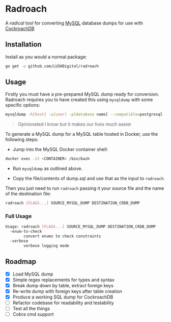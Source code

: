 # Radroach
A _radical_ tool for converting [MySQL](https://www.mysql.com) database dumps for use with [CockroachDB](https://www.cockroachlabs.com/product/cockroachdb)

## Installation
Install as you would a normal package:
```bash
go get -u github.com/LUSHDigital/radroach
```

## Usage
Firstly you must have a pre-prepared MySQL dump ready for conversion. Radroach
requires you to have created this using `mysqldump` with some specific options:
```bash
mysqldump -h[host] -u[user] -p[database name] --compatible=postgresql --compact --skip-add-drop-table --skip-add-locks --skip-comments > dump.sql
```
> Opinionated I know but it makes our lives much easier

To generate a MySQL dump for a MySQL table hosted in Docker, use the following steps:

* Jump into the MySQL Docker container shell:

``` bash
docker exec -it <CONTAINER> /bin/bash
```

* Run `mysqldump` as outlined above.

* Copy the file/contents of dump.sql and use that as the input to `radroach`.

Then you just need to run `radroach` passing it your source file and the name of
the destination file:
```bash
radroach [FLAGS...] SOURCE_MYSQL_DUMP DESTINATION_CRDB_DUMP
```

### Full Usage
```bash
Usage: radroach [FLAGS...] SOURCE_MYSQL_DUMP DESTINATION_CRDB_DUMP
  -enum-to-check
    	convert enums to check constraints
  -verbose
    	verbose logging mode
```

## Roadmap
- [x] Load MySQL dump
- [x] Simple regex replacements for types and syntax
- [x] Break dump down by table, extract foreign keys
- [x] Re-write dump with foreign keys after table creation
- [x] Produce a working SQL dump for CockroachDB
- [ ] Refactor codebase for readability and testability
- [ ] Test all the things
- [ ] Cobra cmd support